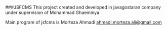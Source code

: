 ###JSFCMS
This project created and developed in javagostaran company under supervision of Mohammad Ghaeminya.

Main program of jsfcms is Morteza Ahmadi <ahmadi.morteza.ali@gmail.com>
